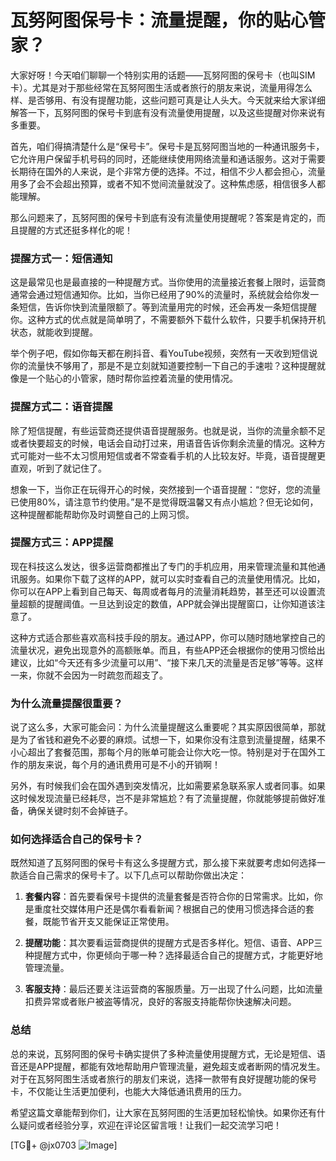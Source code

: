 # 瓦努阿图保号卡：流量提醒，你的贴心管家？

大家好呀！今天咱们聊聊一个特别实用的话题——瓦努阿图的保号卡（也叫SIM卡）。尤其是对于那些经常在瓦努阿图生活或者旅行的朋友来说，流量用得怎么样、是否够用、有没有提醒功能，这些问题可真是让人头大。今天就来给大家详细解答一下，瓦努阿图的保号卡到底有没有流量使用提醒，以及这些提醒对你来说有多重要。

首先，咱们得搞清楚什么是“保号卡”。保号卡是瓦努阿图当地的一种通讯服务卡，它允许用户保留手机号码的同时，还能继续使用网络流量和通话服务。这对于需要长期待在国外的人来说，是个非常方便的选择。不过，相信不少人都会担心，流量用多了会不会超出预算，或者不知不觉间流量就没了。这种焦虑感，相信很多人都能理解。

那么问题来了，瓦努阿图的保号卡到底有没有流量使用提醒呢？答案是肯定的，而且提醒的方式还挺多样化的呢！

### **提醒方式一：短信通知**
这是最常见也是最直接的一种提醒方式。当你使用的流量接近套餐上限时，运营商通常会通过短信通知你。比如，当你已经用了90%的流量时，系统就会给你发一条短信，告诉你快到流量限额了。等到流量用完的时候，还会再发一条短信提醒你。这种方式的优点就是简单明了，不需要额外下载什么软件，只要手机保持开机状态，就能收到提醒。

举个例子吧，假如你每天都在刷抖音、看YouTube视频，突然有一天收到短信说你的流量快不够用了，那是不是立刻就知道要控制一下自己的手速啦？这种提醒就像是一个贴心的小管家，随时帮你监控着流量的使用情况。

### **提醒方式二：语音提醒**
除了短信提醒，有些运营商还提供语音提醒服务。也就是说，当你的流量余额不足或者快要超支的时候，电话会自动打过来，用语音告诉你剩余流量的情况。这种方式可能对一些不太习惯用短信或者不常查看手机的人比较友好。毕竟，语音提醒更直观，听到了就记住了。

想象一下，当你正在玩得开心的时候，突然接到一个语音提醒：“您好，您的流量已使用80%，请注意节约使用。”是不是觉得既温馨又有点小尴尬？但无论如何，这种提醒都能帮助你及时调整自己的上网习惯。

### **提醒方式三：APP提醒**
现在科技这么发达，很多运营商都推出了专门的手机应用，用来管理流量和其他通讯服务。如果你下载了这样的APP，就可以实时查看自己的流量使用情况。比如，你可以在APP上看到自己每天、每周或者每月的流量消耗趋势，甚至还可以设置流量超额的提醒阈值。一旦达到设定的数值，APP就会弹出提醒窗口，让你知道该注意了。

这种方式适合那些喜欢高科技手段的朋友。通过APP，你可以随时随地掌控自己的流量状况，避免出现意外的高额账单。而且，有些APP还会根据你的使用习惯给出建议，比如“今天还有多少流量可以用”、“接下来几天的流量是否足够”等等。这样一来，你就不会因为一时疏忽而超支了。

### **为什么流量提醒很重要？**

说了这么多，大家可能会问：为什么流量提醒这么重要呢？其实原因很简单，那就是为了省钱和避免不必要的麻烦。试想一下，如果你没有注意到流量提醒，结果不小心超出了套餐范围，那每个月的账单可能会让你大吃一惊。特别是对于在国外工作的朋友来说，每个月的通讯费用可是不小的开销啊！

另外，有时候我们会在国外遇到突发情况，比如需要紧急联系家人或者同事。如果这时候发现流量已经耗尽，岂不是非常尴尬？有了流量提醒，你就能够提前做好准备，确保关键时刻不会掉链子。

### **如何选择适合自己的保号卡？**

既然知道了瓦努阿图的保号卡有这么多提醒方式，那么接下来就要考虑如何选择一款适合自己需求的保号卡了。以下几点可以帮助你做出决定：

1. **套餐内容**：首先要看保号卡提供的流量套餐是否符合你的日常需求。比如，你是重度社交媒体用户还是偶尔看看新闻？根据自己的使用习惯选择合适的套餐，既能节省开支又能保证正常使用。
   
2. **提醒功能**：其次要看运营商提供的提醒方式是否多样化。短信、语音、APP三种提醒方式中，你更倾向于哪一种？选择最适合自己的提醒方式，才能更好地管理流量。

3. **客服支持**：最后还要关注运营商的客服质量。万一出现了什么问题，比如流量扣费异常或者账户被盗等情况，良好的客服支持能帮你快速解决问题。

### **总结**

总的来说，瓦努阿图的保号卡确实提供了多种流量使用提醒方式，无论是短信、语音还是APP提醒，都能有效地帮助用户管理流量，避免超支或者断网的情况发生。对于在瓦努阿图生活或者旅行的朋友们来说，选择一款带有良好提醒功能的保号卡，不仅能让生活更加便利，也能大大降低通讯费用的压力。

希望这篇文章能帮到你们，让大家在瓦努阿图的生活更加轻松愉快。如果你还有什么疑问或者经验分享，欢迎在评论区留言哦！让我们一起交流学习吧！

[TG💪+ @jx0703 ![Image](https://github.com/user-attachments/assets/dbca1d08-cadb-493c-b0ec-ad6f7a83f270)]